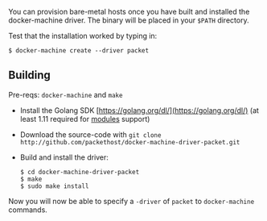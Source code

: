 <!-- <meta>
{
    "title":"Docker Machine",
    "slug":"docker machine",
    "description":"A Docker Machine driver from Packet",
    "author":"Zalkar Ziiaidin",
    "github":"zalkar-z",
    "date": "2019/12/18",
    "tag":["Docker", "Driver"]
}
</meta> -->

You can provision bare-metal hosts once you have built and installed the docker-machine driver. The binary will be placed in your `$PATH` directory.

Test that the installation worked by typing in:

```
$ docker-machine create --driver packet
```

## Building

Pre-reqs: `docker-machine` and `make`

- Install the Golang SDK [https://golang.org/dl/](https://golang.org/dl/) (at least 1.11 required for [modules](https://github.com/golang/go/wiki/Modules) support)

- Download the source-code with `git clone http://github.com/packethost/docker-machine-driver-packet.git`

- Build and install the driver:

    ```
    $ cd docker-machine-driver-packet
    $ make
    $ sudo make install
    ```

Now you will now be able to specify a `-driver` of `packet` to `docker-machine` commands.
